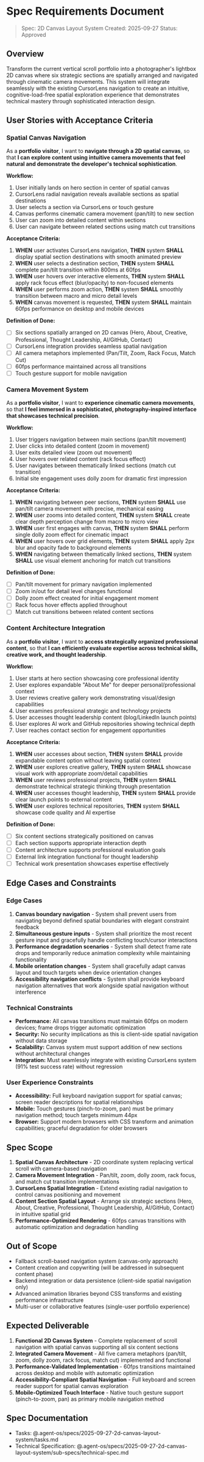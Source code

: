 # Spec Requirements Document

> Spec: 2D Canvas Layout System
> Created: 2025-09-27
> Status: Approved

## Overview

Transform the current vertical scroll portfolio into a photographer's lightbox 2D canvas where six strategic sections are spatially arranged and navigated through cinematic camera movements. This system will integrate seamlessly with the existing CursorLens navigation to create an intuitive, cognitive-load-free spatial exploration experience that demonstrates technical mastery through sophisticated interaction design.

## User Stories with Acceptance Criteria

### Spatial Canvas Navigation

As a **portfolio visitor**, I want to **navigate through a 2D spatial canvas**, so that **I can explore content using intuitive camera movements that feel natural and demonstrate the developer's technical sophistication**.

**Workflow:**

1. User initially lands on hero section in center of spatial canvas
2. CursorLens radial navigation reveals available sections as spatial destinations
3. User selects a section via CursorLens or touch gesture
4. Canvas performs cinematic camera movement (pan/tilt) to new section
5. User can zoom into detailed content within sections
6. User can navigate between related sections using match cut transitions

**Acceptance Criteria:**

1. **WHEN** user activates CursorLens navigation, **THEN** system **SHALL** display spatial section destinations with smooth animated preview
2. **WHEN** user selects a destination section, **THEN** system **SHALL** complete pan/tilt transition within 800ms at 60fps
3. **WHEN** user hovers over interactive elements, **THEN** system **SHALL** apply rack focus effect (blur/opacity) to non-focused elements
4. **WHEN** user performs zoom action, **THEN** system **SHALL** smoothly transition between macro and micro detail levels
5. **WHEN** canvas movement is requested, **THEN** system **SHALL** maintain 60fps performance on desktop and mobile devices

**Definition of Done:**

- [ ] Six sections spatially arranged on 2D canvas (Hero, About, Creative, Professional, Thought Leadership, AI/GitHub, Contact)
- [ ] CursorLens integration provides seamless spatial navigation
- [ ] All camera metaphors implemented (Pan/Tilt, Zoom, Rack Focus, Match Cut)
- [ ] 60fps performance maintained across all transitions
- [ ] Touch gesture support for mobile navigation

### Camera Movement System

As a **portfolio visitor**, I want to **experience cinematic camera movements**, so that **I feel immersed in a sophisticated, photography-inspired interface that showcases technical precision**.

**Workflow:**

1. User triggers navigation between main sections (pan/tilt movement)
2. User clicks into detailed content (zoom in movement)
3. User exits detailed view (zoom out movement)
4. User hovers over related content (rack focus effect)
5. User navigates between thematically linked sections (match cut transition)
6. Initial site engagement uses dolly zoom for dramatic first impression

**Acceptance Criteria:**

1. **WHEN** navigating between peer sections, **THEN** system **SHALL** use pan/tilt camera movement with precise, mechanical easing
2. **WHEN** user zooms into detailed content, **THEN** system **SHALL** create clear depth perception change from macro to micro view
3. **WHEN** user first engages with canvas, **THEN** system **SHALL** perform single dolly zoom effect for cinematic impact
4. **WHEN** user hovers over grid elements, **THEN** system **SHALL** apply 2px blur and opacity fade to background elements
5. **WHEN** navigating between thematically linked sections, **THEN** system **SHALL** use visual element anchoring for match cut transitions

**Definition of Done:**

- [ ] Pan/tilt movement for primary navigation implemented
- [ ] Zoom in/out for detail level changes functional
- [ ] Dolly zoom effect created for initial engagement moment
- [ ] Rack focus hover effects applied throughout
- [ ] Match cut transitions between related content sections

### Content Architecture Integration

As a **portfolio visitor**, I want to **access strategically organized professional content**, so that **I can efficiently evaluate expertise across technical skills, creative work, and thought leadership**.

**Workflow:**

1. User starts at hero section showcasing core professional identity
2. User explores expandable "About Me" for deeper personal/professional context
3. User reviews creative gallery work demonstrating visual/design capabilities
4. User examines professional strategic and technology projects
5. User accesses thought leadership content (blog/LinkedIn launch points)
6. User explores AI work and GitHub repositories showing technical depth
7. User reaches contact section for engagement opportunities

**Acceptance Criteria:**

1. **WHEN** user accesses about section, **THEN** system **SHALL** provide expandable content option without leaving spatial context
2. **WHEN** user explores creative gallery, **THEN** system **SHALL** showcase visual work with appropriate zoom/detail capabilities
3. **WHEN** user reviews professional projects, **THEN** system **SHALL** demonstrate technical strategic thinking through presentation
4. **WHEN** user accesses thought leadership, **THEN** system **SHALL** provide clear launch points to external content
5. **WHEN** user explores technical repositories, **THEN** system **SHALL** showcase code quality and AI expertise

**Definition of Done:**

- [ ] Six content sections strategically positioned on canvas
- [ ] Each section supports appropriate interaction depth
- [ ] Content architecture supports professional evaluation goals
- [ ] External link integration functional for thought leadership
- [ ] Technical work presentation showcases expertise effectively

## Edge Cases and Constraints

### Edge Cases

1. **Canvas boundary navigation** - System shall prevent users from navigating beyond defined spatial boundaries with elegant constraint feedback
2. **Simultaneous gesture inputs** - System shall prioritize the most recent gesture input and gracefully handle conflicting touch/cursor interactions
3. **Performance degradation scenarios** - System shall detect frame rate drops and temporarily reduce animation complexity while maintaining functionality
4. **Mobile orientation changes** - System shall gracefully adapt canvas layout and touch targets when device orientation changes
5. **Accessibility navigation conflicts** - System shall provide keyboard navigation alternatives that work alongside spatial navigation without interference

### Technical Constraints

- **Performance:** All canvas transitions must maintain 60fps on modern devices; frame drops trigger automatic optimization
- **Security:** No security implications as this is client-side spatial navigation without data storage
- **Scalability:** Canvas system must support addition of new sections without architectural changes
- **Integration:** Must seamlessly integrate with existing CursorLens system (91% test success rate) without regression

### User Experience Constraints

- **Accessibility:** Full keyboard navigation support for spatial canvas; screen reader descriptions for spatial relationships
- **Mobile:** Touch gestures (pinch-to-zoom, pan) must be primary navigation method; touch targets minimum 44px
- **Browser:** Support modern browsers with CSS transform and animation capabilities; graceful degradation for older browsers

## Spec Scope

1. **Spatial Canvas Architecture** - 2D coordinate system replacing vertical scroll with camera-based navigation
2. **Camera Movement Integration** - Pan/tilt, zoom, dolly zoom, rack focus, and match cut transition implementations
3. **CursorLens Spatial Integration** - Extend existing radial navigation to control canvas positioning and movement
4. **Content Section Spatial Layout** - Arrange six strategic sections (Hero, About, Creative, Professional, Thought Leadership, AI/GitHub, Contact) in intuitive spatial grid
5. **Performance-Optimized Rendering** - 60fps canvas transitions with automatic optimization and degradation handling

## Out of Scope

- Fallback scroll-based navigation system (canvas-only approach)
- Content creation and copywriting (will be addressed in subsequent content phase)
- Backend integration or data persistence (client-side spatial navigation only)
- Advanced animation libraries beyond CSS transforms and existing performance infrastructure
- Multi-user or collaborative features (single-user portfolio experience)

## Expected Deliverable

1. **Functional 2D Canvas System** - Complete replacement of scroll navigation with spatial canvas supporting all six content sections
2. **Integrated Camera Movement** - All five camera metaphors (pan/tilt, zoom, dolly zoom, rack focus, match cut) implemented and functional
3. **Performance-Validated Implementation** - 60fps transitions maintained across desktop and mobile with automatic optimization
4. **Accessibility-Compliant Spatial Navigation** - Full keyboard and screen reader support for spatial canvas exploration
5. **Mobile-Optimized Touch Interface** - Native touch gesture support (pinch-to-zoom, pan) as primary mobile navigation method

## Spec Documentation

- Tasks: @.agent-os/specs/2025-09-27-2d-canvas-layout-system/tasks.md
- Technical Specification: @.agent-os/specs/2025-09-27-2d-canvas-layout-system/sub-specs/technical-spec.md
